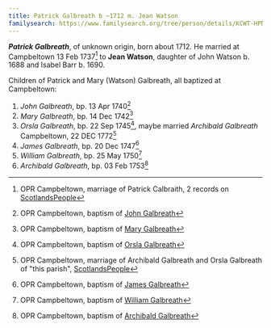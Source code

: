 ```yaml
---
title: Patrick Galbreath b ~1712 m. Jean Watson
familysearch: https://www.familysearch.org/tree/person/details/KCWT-HPN
---
```

***Patrick Galbreath***, of unknown origin, born about 1712.  He married at Campbeltown 13 Feb 1737[^marriage] to **Jean Watson**, daughter 
of John Watson b. 1688 and Isabel Barr b. 1690.

Children of Patrick and Mary (Watson) Galbreath, all baptized at Campbeltown:

1. *John Galbreath*, bp. 13 Apr 1740[^birth-john]
2. *Mary Galbreath*, bp. 14 Dec 1742[^birth-mary]
3. *Orsla Galbreath*, bp. 22 Sep 1745[^birth-orsla], maybe married *Archibald Galbreath* Campbeltown, 22 DEC 1772[^orsla-marriage]
4. *James Galbreath*, bp. 20 Dec 1747[^birth-james]
5. *William Galbreath*, bp. 25 May 1750[^birth-william]
6. *Archibald Galbreath*, bp. 03 Feb 1753[^birth-archibald]

[^marriage]: OPR Campbeltown, marriage of Patrick Calbraith, 2 records on [ScotlandsPeople](https://www.scotlandspeople.gov.uk/record-results?search_type=people&event=M&record_type%5B0%5D=opr_marriages&church_type=Old%20Parish%20Registers&dl_cat=church&dl_rec=church-banns-marriages&surname=calbraith&surname_so=fuzzy&forename=patrick&forename_so=starts&sex=M&spouse_name_so=exact&from_year=1720&to_year=1740&record=Church%20of%20Scotland%20%28old%20parish%20registers%29%20Roman%20Catholic%20Church%20Other%20churches)

[^birth-john]: OPR Campbeltown, baptism of [John Galbreath](/sources/opr-campbeltown-births.md#1740-04-13-john-galbreath)

[^birth-mary]: OPR Campbeltown, baptism of [Mary Galbreath](/sources/opr-campbeltown-births.md#1742-12-14-mary-galbreath)

[^birth-orsla]: OPR Campbeltown, baptism of [Orsla Galbreath](/sources/opr-campbeltown-births.md#1745-09-22-orsla-galbreath)

[^birth-james]: OPR Campbeltown, baptism of [James Galbreath](/sources/opr-campbeltown-births.md#1747-12-20-james-galbreath)

[^birth-william]: OPR Campbeltown, baptism of [William Galbreath](/sources/opr-campbeltown-births.md#1750-05-25-william-galbreath)

[^birth-archibald]: OPR Campbeltown, baptism of [Archibald Galbreath](/sources/opr-campbeltown-births.md#1752-12-17-archibald-galbreath)

[^orsla-marriage]: OPR Campbeltown, marriage of Archibald Galbreath and Orsla Galbreath of "this parish", [ScotlandsPeople](https://www.scotlandspeople.gov.uk/view-image/nrs_opr_records/9531814?image=157)
